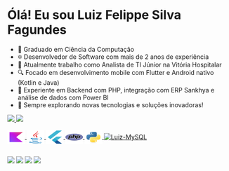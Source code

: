# Ólá! Eu sou Luiz Felippe Silva Fagundes

- 🔅 Graduado em Ciência da Computação
- 🔯 Desenvolvedor de Software com mais de 2 anos de experiência
- 🔮 Atualmente trabalho como Analista de TI Júnior na Vitória Hospitalar
- 🔍 Focado em desenvolvimento mobile com Flutter e Android nativo (Kotlin e Java)
- 🔬 Experiente em Backend com PHP, integração com ERP Sankhya e análise de dados com Power BI
- 🚀 Sempre explorando novas tecnologias e soluções inovadoras!

<div>
  <a href="https://github.com/LuizFelippeSilvaFagundes">
  <img height="180em" src="https://github-readme-stats.vercel.app/api?username=LuizFelippeSilvaFagundes&show_icons=true&theme=dark&include_all_commits=true&count_private=true"/>
  <img height="180em" src="https://github-readme-stats.vercel.app/api/top-langs/?username=LuizFelippeSilvaFagundes&layout=compact&langs_count=16&theme=dark"/>
</div>
  
<div style="display: inline_block"><br>
  <img align="center" alt="Luiz-Kotlin" height="30" width="40" src="https://raw.githubusercontent.com/devicons/devicon/master/icons/kotlin/kotlin-original.svg">
  <img align="center" alt="Luiz-Java" height="30" width="40" src="https://raw.githubusercontent.com/devicons/devicon/master/icons/java/java-original.svg">
  <img align="center" alt="Luiz-Flutter" height="30" width="40" src="https://raw.githubusercontent.com/devicons/devicon/master/icons/flutter/flutter-original.svg">
  <img align="center" alt="Luiz-PHP" height="30" width="40" src="https://raw.githubusercontent.com/devicons/devicon/master/icons/php/php-original.svg">
  <img align="center" alt="Luiz-Python" height="30" width="40" src="https://raw.githubusercontent.com/devicons/devicon/master/icons/python/python-original.svg">
  <img align="center" alt="Luiz-MySQL" height="60" width="40" src="https://cdn.jsdelivr.net/gh/devicons/devicon/icons/mysql/mysql-original-wordmark.svg">
</div>
  
## 
 
<div> 
  <a href="https://www.instagram.com/seu_instagram" target="_blank"><img src="https://img.shields.io/badge/-Instagram-%23E4405F?style=for-the-badge&logo=instagram&logoColor=white" target="_blank"></a>
  <a href="https://discord.gg/seu_discord" target="_blank"><img src="https://img.shields.io/badge/Discord-7289DA?style=for-the-badge&logo=discord&logoColor=white" target="_blank"></a> 
  <a href="mailto:luizfelippefagundes06@gmail.com"><img src="https://img.shields.io/badge/-Gmail-%23333?style=for-the-badge&logo=gmail&logoColor=white" target="_blank"></a>
  <a href="https://www.linkedin.com/in/luiz-felippe-silva-fagundes-4611191a5/" target="_blank"><img src="https://img.shields.io/badge/-LinkedIn-%230077B5?style=for-the-badge&logo=linkedin&logoColor=white" target="_blank"></a> 
  
</div>
